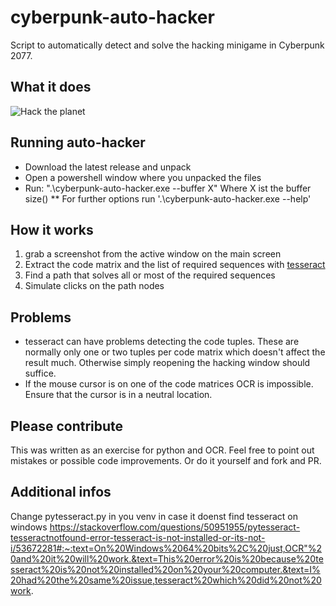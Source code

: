 # cyberpunk-auto-hacker

Script to automatically detect and solve the hacking minigame in Cyberpunk 2077.

## What it does

![Hack the planet](https://imgur.com/a/7X9X5Mq)

## Running auto-hacker

* Download the latest release and unpack
* Open a powershell window where you unpacked the files
* Run: ".\cyberpunk-auto-hacker.exe --buffer X" Where X ist the buffer size()
** For further options run '.\cyberpunk-auto-hacker.exe --help'

## How it works

1. grab a screenshot from the active window on the main screen
2. Extract the code matrix and the list of required sequences with [tesseract](https://github.com/tesseract-ocr/tesseract)
3. Find a path that solves all or most of the required sequences
4. Simulate clicks on the path nodes

## Problems

* tesseract can have problems detecting the code tuples. These are normally only one or two tuples per code matrix which doesn't affect the result much. Otherwise simply reopening the hacking window should suffice.
* If the mouse cursor is on one of the code matrices OCR is impossible. Ensure that the cursor is in a neutral location.

## Please contribute

This was written as an exercise for python and OCR. Feel free to point out mistakes or possible code improvements.
Or do it yourself and fork and PR.

## Additional infos

Change pytesseract.py in you venv in case it doenst find tesseract on windows https://stackoverflow.com/questions/50951955/pytesseract-tesseractnotfound-error-tesseract-is-not-installed-or-its-not-i/53672281#:~:text=On%20Windows%2064%20bits%2C%20just,OCR"%20and%20it%20will%20work.&text=This%20error%20is%20because%20tesseract%20is%20not%20installed%20on%20your%20computer.&text=I%20had%20the%20same%20issue,tesseract%20which%20did%20not%20work.